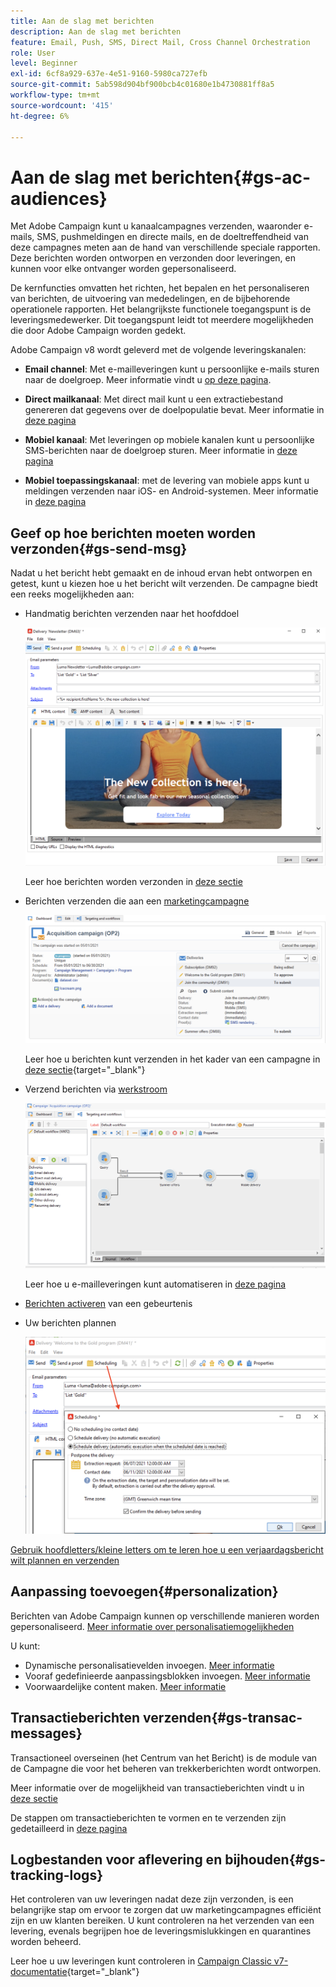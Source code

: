 ```yaml
---
title: Aan de slag met berichten
description: Aan de slag met berichten
feature: Email, Push, SMS, Direct Mail, Cross Channel Orchestration
role: User
level: Beginner
exl-id: 6cf8a929-637e-4e51-9160-5980ca727efb
source-git-commit: 5ab598d904bf900bcb4c01680e1b4730881ff8a5
workflow-type: tm+mt
source-wordcount: '415'
ht-degree: 6%

---
```


# Aan de slag met berichten{#gs-ac-audiences}

Met Adobe Campaign kunt u kanaalcampagnes verzenden, waaronder e-mails, SMS, pushmeldingen en directe mails, en de doeltreffendheid van deze campagnes meten aan de hand van verschillende speciale rapporten. Deze berichten worden ontworpen en verzonden door leveringen, en kunnen voor elke ontvanger worden gepersonaliseerd.

De kernfuncties omvatten het richten, het bepalen en het personaliseren van berichten, de uitvoering van mededelingen, en de bijbehorende operationele rapporten. Het belangrijkste functionele toegangspunt is de leveringsmedewerker. Dit toegangspunt leidt tot meerdere mogelijkheden die door Adobe Campaign worden gedekt.

Adobe Campaign v8 wordt geleverd met de volgende leveringskanalen:

* **Email channel**: Met e-mailleveringen kunt u persoonlijke e-mails sturen naar de doelgroep. Meer informatie vindt u [op deze pagina](../send/email.md).

* **Direct mailkanaal**: Met direct mail kunt u een extractiebestand genereren dat gegevens over de doelpopulatie bevat.  Meer informatie in [deze pagina](../send/direct-mail.md)

* **Mobiel kanaal**: Met leveringen op mobiele kanalen kunt u persoonlijke SMS-berichten naar de doelgroep sturen.  Meer informatie in [deze pagina](../send/sms.md)

* **Mobiel toepassingskanaal**: met de levering van mobiele apps kunt u meldingen verzenden naar iOS- en Android-systemen.  Meer informatie in [deze pagina](../send/push.md)

<!--
* **LINE channel**: LINE deliveries let you send messages on LINE, an instant messaging application available on all smartphones. Learn more in [this page](../send/line.md)
-->

## Geef op hoe berichten moeten worden verzonden{#gs-send-msg}

Nadat u het bericht hebt gemaakt en de inhoud ervan hebt ontworpen en getest, kunt u kiezen hoe u het bericht wilt verzenden. De campagne biedt een reeks mogelijkheden aan:

* Handmatig berichten verzenden naar het hoofddoel

  ![](assets/send-email.png)

  Leer hoe berichten worden verzonden in [deze sectie](../send/send.md)

* Berichten verzenden die aan een [marketingcampagne](campaigns.md)

  ![](assets/deliveries-in-a-campaign.png)

  Leer hoe u berichten kunt verzenden in het kader van een campagne in [deze sectie](https://experienceleague.adobe.com/docs/campaign/automation/campaign-orchestration/marketing-campaign-deliveries.html){target="_blank"}

* Verzend berichten via [werkstroom](../config/workflows.md)

  ![](assets/send-in-a-wf.png)

  Leer hoe u e-mailleveringen kunt automatiseren in [deze pagina](../../automation/workflow/delivery.md)

* [Berichten activeren](../send/transactional.md) van een gebeurtenis

* Uw berichten plannen

  ![](assets/schedule-send.png)

[Gebruik hoofdletters/kleine letters om te leren hoe u een verjaardagsbericht wilt plannen en verzenden](../../automation/workflow/send-a-birthday-email.md)


## Aanpassing toevoegen{#personalization}

Berichten van Adobe Campaign kunnen op verschillende manieren worden gepersonaliseerd. [Meer informatie over personalisatiemogelijkheden](../send/personalize.md)

U kunt:

* Dynamische personalisatievelden invoegen. [Meer informatie](../send/personalization-fields.md)
* Vooraf gedefinieerde aanpassingsblokken invoegen. [Meer informatie](../send/personalization-blocks.md)
* Voorwaardelijke content maken. [Meer informatie](../send/conditions.md)

## Transactieberichten verzenden{#gs-transac-messages}

Transactioneel overseinen (het Centrum van het Bericht) is de module van de Campagne die voor het beheren van trekkerberichten wordt ontworpen.

Meer informatie over de mogelijkheid van transactieberichten vindt u in [deze sectie](../architecture/architecture.md#transac-msg-archi)

De stappen om transactieberichten te vormen en te verzenden zijn gedetailleerd in [deze pagina](../send/transactional.md)


## Logbestanden voor aflevering en bijhouden{#gs-tracking-logs}

Het controleren van uw leveringen nadat deze zijn verzonden, is een belangrijke stap om ervoor te zorgen dat uw marketingcampagnes efficiënt zijn en uw klanten bereiken. U kunt controleren na het verzenden van een levering, evenals begrijpen hoe de leveringsmislukkingen en quarantines worden beheerd.

Leer hoe u uw leveringen kunt controleren in [Campaign Classic v7-documentatie](https://experienceleague.adobe.com/docs/campaign-classic/using/sending-messages/monitoring-deliveries/about-delivery-monitoring.html#sending-messages){target="_blank"}

